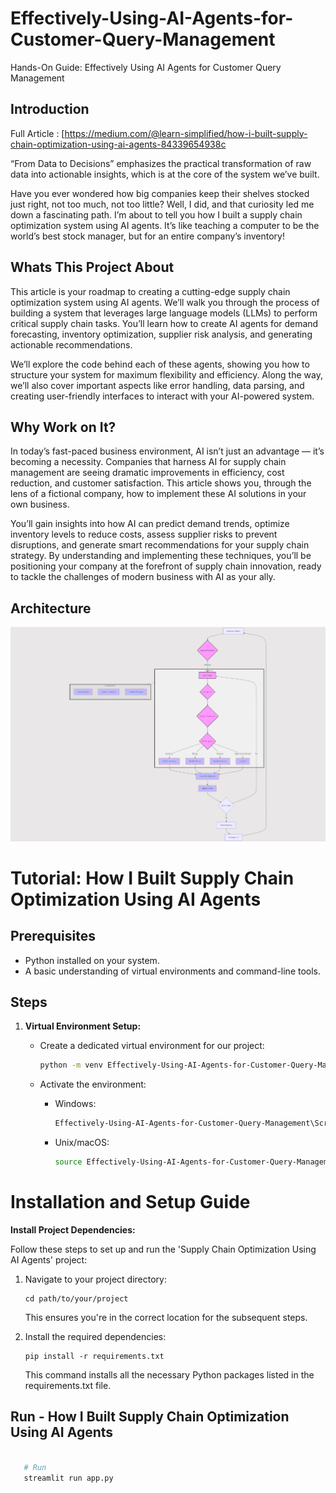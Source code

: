 # Effectively-Using-AI-Agents-for-Customer-Query-Management
Hands-On Guide: Effectively Using AI Agents for Customer Query Management

## Introduction

Full Article : [https://medium.com/@learn-simplified/how-i-built-supply-chain-optimization-using-ai-agents-84339654938c

“From Data to Decisions” emphasizes the practical transformation of raw data into actionable insights, which is at the core of the system we’ve built.

Have you ever wondered how big companies keep their shelves stocked just right, not too much, not too little? Well, I did, and that curiosity led me down a fascinating path. I’m about to tell you how I built a supply chain optimization system using AI agents. It’s like teaching a computer to be the world’s best stock manager, but for an entire company’s inventory!


## Whats This Project About

This article is your roadmap to creating a cutting-edge supply chain optimization system using AI agents. We’ll walk you through the process of building a system that leverages large language models (LLMs) to perform critical supply chain tasks. You’ll learn how to create AI agents for demand forecasting, inventory optimization, supplier risk analysis, and generating actionable recommendations.

We’ll explore the code behind each of these agents, showing you how to structure your system for maximum flexibility and efficiency. Along the way, we’ll also cover important aspects like error handling, data parsing, and creating user-friendly interfaces to interact with your AI-powered system.

## Why Work on It?

In today’s fast-paced business environment, AI isn’t just an advantage — it’s becoming a necessity. Companies that harness AI for supply chain management are seeing dramatic improvements in efficiency, cost reduction, and customer satisfaction. This article shows you, through the lens of a fictional company, how to implement these AI solutions in your own business.

You’ll gain insights into how AI can predict demand trends, optimize inventory levels to reduce costs, assess supplier risks to prevent disruptions, and generate smart recommendations for your supply chain strategy. By understanding and implementing these techniques, you’ll be positioning your company at the forefront of supply chain innovation, ready to tackle the challenges of modern business with AI as your ally.


## Architecture
![Design Diagram](design_docs/design.png)


# Tutorial: How I Built Supply Chain Optimization Using AI Agents

## Prerequisites
- Python installed on your system.
- A basic understanding of virtual environments and command-line tools.

## Steps

1. **Virtual Environment Setup:**
   - Create a dedicated virtual environment for our project:
   
     ```bash
     python -m venv Effectively-Using-AI-Agents-for-Customer-Query-Management
     ```
   - Activate the environment:
   
     - Windows:
       ```bash
       Effectively-Using-AI-Agents-for-Customer-Query-Management\Scripts\activate
       ```
     - Unix/macOS:
       ```bash
       source Effectively-Using-AI-Agents-for-Customer-Query-Management/bin/activate
       ```
   
# Installation and Setup Guide

**Install Project Dependencies:**

Follow these steps to set up and run the 'Supply Chain Optimization Using AI Agents' project:

1. Navigate to your project directory:
   ```
   cd path/to/your/project
   ```
   This ensures you're in the correct location for the subsequent steps.

2. Install the required dependencies:
   ```
   pip install -r requirements.txt
   ```
   This command installs all the necessary Python packages listed in the requirements.txt file.


## Run - How I Built Supply Chain Optimization Using AI Agents

   ```bash 
     
      # Run 
      streamlit run app.py
      
   ```








